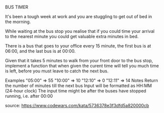 BUS TIMER

It's been a tough week at work and you are stuggling to get out of bed in the morning.

While waiting at the bus stop you realise that if you could time your arrival to the nearest minute you could get valuable extra minutes in bed.

There is a bus that goes to your office every 15 minute, the first bus is at 06:00, and the last bus is at 00:00.

Given that it takes 5 minutes to walk from your front door to the bus stop, implement a function that when given the curent time will tell you much time is left, before you must leave to catch the next bus.

Examples
"05:00"  =>  55
"10:00"  =>  10
"12:10"  =>  0
"12:11"  =>  14
Notes
Return the number of minutes till the next bus
Input will be formatted as HH:MM (24-hour clock)
The input time might be after the buses have stopped running, i.e. after 00:00

source: https://www.codewars.com/kata/5736378e3f3dfd5a820000cb